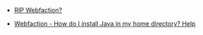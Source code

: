 
- [RIP Webfaction?](/2019/03/rip-webfaction/)

- [Webfaction - How do I install Java in my home directory? Help](/2009/03/webfaction-how-do-i-install-java-in-my-home-directory-help/)
